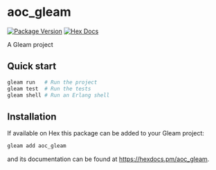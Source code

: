 # aoc_gleam

[![Package Version](https://img.shields.io/hexpm/v/aoc_gleam)](https://hex.pm/packages/aoc_gleam)
[![Hex Docs](https://img.shields.io/badge/hex-docs-ffaff3)](https://hexdocs.pm/aoc_gleam/)

A Gleam project

## Quick start

```sh
gleam run   # Run the project
gleam test  # Run the tests
gleam shell # Run an Erlang shell
```

## Installation

If available on Hex this package can be added to your Gleam project:

```sh
gleam add aoc_gleam
```

and its documentation can be found at <https://hexdocs.pm/aoc_gleam>.
